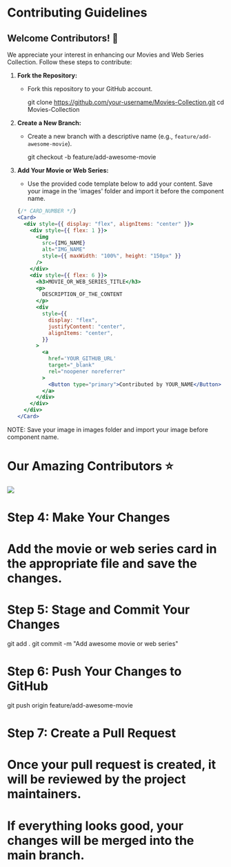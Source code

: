 # Contributing Guidelines

## Welcome Contributors! 🌟

We appreciate your interest in enhancing our Movies and Web Series Collection. Follow these steps to contribute:

1. **Fork the Repository:**
   - Fork this repository to your GitHub account.

        git clone https://github.com/your-username/Movies-Collection.git
        cd Movies-Collection

2. **Create a New Branch:**
   - Create a new branch with a descriptive name (e.g., `feature/add-awesome-movie`).

        git checkout -b feature/add-awesome-movie


3. **Add Your Movie or Web Series:**
   - Use the provided code template below to add your content. Save your image in the 'images' folder and import it before the component name.

   ```jsx
   {/* CARD_NUMBER */}
   <Card>
     <div style={{ display: "flex", alignItems: "center" }}>
       <div style={{ flex: 1 }}>
         <img
           src={IMG_NAME}
           alt="IMG_NAME"
           style={{ maxWidth: "100%", height: "150px" }}
         />
       </div>
       <div style={{ flex: 6 }}>
         <h3>MOVIE_OR_WEB_SERIES_TITLE</h3>
         <p>
           DESCRIPTION_OF_THE_CONTENT
         </p>
         <div
           style={{
             display: "flex",
             justifyContent: "center",
             alignItems: "center",
           }}
         >
           <a
             href='YOUR_GITHUB_URL'
             target="_blank"
             rel="noopener noreferrer"
           >
             <Button type="primary">Contributed by YOUR_NAME</Button>
           </a>
         </div>
       </div>
     </div>
   </Card>

NOTE: Save your image in images folder and import your image before component name.


# Our Amazing Contributors ⭐

<a href="https://github.com/vikhyatsingh123/Movies-Collection/graphs/contributors">
  <img src="https://contrib.rocks/image?repo=vikhyatsingh123/Movies-Collection" />
</a>


# Step 4: Make Your Changes
# Add the movie or web series card in the appropriate file and save the changes.

# Step 5: Stage and Commit Your Changes
git add .
git commit -m "Add awesome movie or web series"

# Step 6: Push Your Changes to GitHub
git push origin feature/add-awesome-movie

# Step 7: Create a Pull Request
# Once your pull request is created, it will be reviewed by the project maintainers.
# If everything looks good, your changes will be merged into the main branch.

